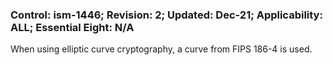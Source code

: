 ### Control: ism-1446; Revision: 2; Updated: Dec-21; Applicability: ALL; Essential Eight: N/A
<p>When using elliptic curve cryptography, a curve from FIPS 186-4 is used.</p>